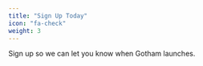```yaml
---
title: "Sign Up Today"
icon: "fa-check"
weight: 3
---
```

Sign up so we can let you know when Gotham launches.
